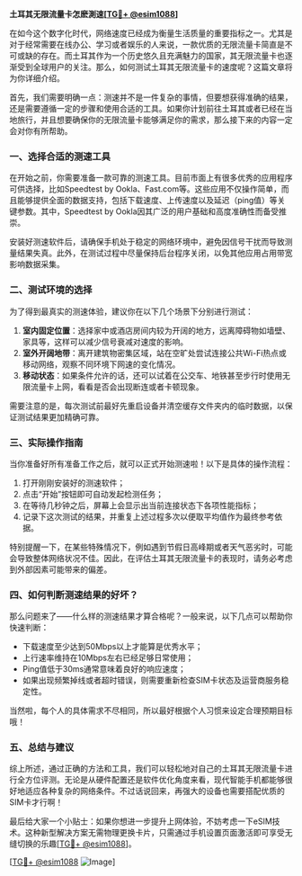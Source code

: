 **土耳其无限流量卡怎麽測速[[TG💪+ @esim1088](https://t.me/s/esim1088)]**

在如今这个数字化时代，网络速度已经成为衡量生活质量的重要指标之一。尤其是对于经常需要在线办公、学习或者娱乐的人来说，一款优质的无限流量卡简直是不可或缺的存在。而土耳其作为一个历史悠久且充满魅力的国家，其无限流量卡也逐渐受到全球用户的关注。那么，如何测试土耳其无限流量卡的速度呢？这篇文章将为你详细介绍。

首先，我们需要明确一点：测速并不是一件复杂的事情，但要想获得准确的结果，还是需要遵循一定的步骤和使用合适的工具。如果你计划前往土耳其或者已经在当地旅行，并且想要确保你的无限流量卡能够满足你的需求，那么接下来的内容一定会对你有所帮助。

### 一、选择合适的测速工具

在开始之前，你需要准备一款可靠的测速工具。目前市面上有很多优秀的应用程序可供选择，比如Speedtest by Ookla、Fast.com等。这些应用不仅操作简单，而且能够提供全面的数据支持，包括下载速度、上传速度以及延迟（ping值）等关键参数。其中，Speedtest by Ookla因其广泛的用户基础和高度准确性而备受推崇。

安装好测速软件后，请确保手机处于稳定的网络环境中，避免因信号干扰而导致测量结果失真。此外，在测试过程中尽量保持后台程序关闭，以免其他应用占用带宽影响数据采集。

### 二、测试环境的选择

为了得到最真实的测速体验，建议你在以下几个场景下分别进行测试：

1. **室内固定位置**：选择家中或酒店房间内较为开阔的地方，远离障碍物如墙壁、家具等，这样可以减少信号衰减对速度的影响。
2. **室外开阔地带**：离开建筑物密集区域，站在空旷处尝试连接公共Wi-Fi热点或移动网络，观察不同环境下网速的变化情况。
3. **移动状态**：如果条件允许的话，还可以试着在公交车、地铁甚至步行时使用无限流量卡上网，看看是否会出现断连或者卡顿现象。

需要注意的是，每次测试前最好先重启设备并清空缓存文件夹内的临时数据，以保证测试结果更加精确可靠。

### 三、实际操作指南

当你准备好所有准备工作之后，就可以正式开始测速啦！以下是具体的操作流程：

1. 打开刚刚安装好的测速软件；
2. 点击“开始”按钮即可自动发起检测任务；
3. 在等待几秒钟之后，屏幕上会显示出当前连接状态下各项性能指标；
4. 记录下这次测试的结果，并重复上述过程多次以便取平均值作为最终参考依据。

特别提醒一下，在某些特殊情况下，例如遇到节假日高峰期或者天气恶劣时，可能会导致整体网络状况不佳。因此，在评估土耳其无限流量卡的表现时，请务必考虑到外部因素可能带来的偏差。

### 四、如何判断测速结果的好坏？

那么问题来了——什么样的测速结果才算合格呢？一般来说，以下几点可以帮助你快速判断：

- 下载速度至少达到50Mbps以上才能算是优秀水平；
- 上行速率维持在10Mbps左右已经足够日常使用；
- Ping值低于30ms通常意味着良好的响应速度；
- 如果出现频繁掉线或者超时错误，则需要重新检查SIM卡状态及运营商服务稳定性。

当然啦，每个人的具体需求不尽相同，所以最好根据个人习惯来设定合理预期目标哦！

### 五、总结与建议

综上所述，通过正确的方法和工具，我们可以轻松地对自己的土耳其无限流量卡进行全方位评测。无论是从硬件配置还是软件优化角度来看，现代智能手机都能够很好地适应各种复杂的网络条件。不过话说回来，再强大的设备也需要搭配优质的SIM卡才行啊！

最后给大家一个小贴士：如果你想进一步提升上网体验，不妨考虑一下eSIM技术。这种新型解决方案无需物理更换卡片，只需通过手机设置页面激活即可享受无缝切换的乐趣[[TG💪+ @esim1088](https://t.me/s/esim1088)]。

[[TG💪+ @esim1088](https://t.me/s/esim1088) ![Image](https://i.postimg.cc/4NQfJmqS/Snipaste-2025-05-13-00-14-12.png)]